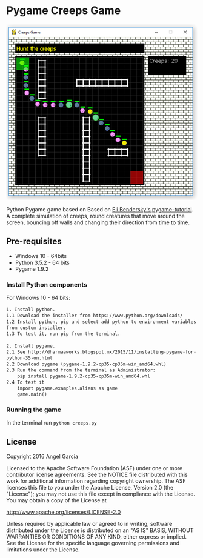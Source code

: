 Pygame Creeps Game
==================

![Scheme](/images/creeps_game.png)

Python Pygame game based on Based on [Eli Bendersky's pygame-tutorial](http://inventwithpython.com/blog/2010/09/01/the-top-10-pygame-tutorials/).
A complete simulation of creeps, round creatures that move around the screen, bouncing off walls and changing their direction from time to time.


Pre-requisites
--------------
- Windows 10 - 64bits
- Python 3.5.2 - 64 bits
- Pygame 1.9.2


### Install Python components
For Windows 10 - 64 bits:
```
1. Install python.
1.1 Download the installer from https://www.python.org/downloads/
1.2 Install python, pip and select add python to environment variables from custom installer.
1.3 To test it, run pip from the terminal.

2. Install pygame.
2.1 See http://dharmaaworks.blogspot.mx/2015/11/installing-pygame-for-python-35-on.html
2.2 Download pygame (pygame-1.9.2-cp35-cp35m-win_amd64.whl)
2.3 Run the command from the terminal as Administrator:   
    pip install pygame-1.9.2-cp35-cp35m-win_amd64.whl
2.4 To test it
    import pygame.examples.aliens as game
    game.main()	
```

### Running the game
In the terminal run
``` python creeps.py ```



License
-------
Copyright 2016 Angel Garcia

Licensed to the Apache Software Foundation (ASF) under one or more contributor
license agreements.  See the NOTICE file distributed with this work for
additional information regarding copyright ownership.  The ASF licenses this
file to you under the Apache License, Version 2.0 (the "License"); you may not
use this file except in compliance with the License.  You may obtain a copy of
the License at

http://www.apache.org/licenses/LICENSE-2.0

Unless required by applicable law or agreed to in writing, software
distributed under the License is distributed on an "AS IS" BASIS, WITHOUT
WARRANTIES OR CONDITIONS OF ANY KIND, either express or implied.  See the
License for the specific language governing permissions and limitations under
the License.

